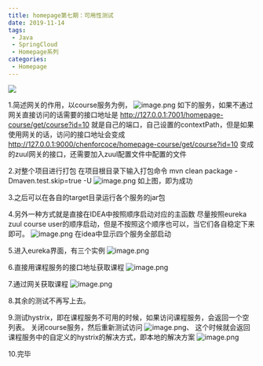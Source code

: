 ```yaml
---
title: homepage第七期：可用性测试
date: 2019-11-14
tags:
 - Java
 - SpringCloud
 - Homepage系列
categories:
 - Homepage
---
```


![](https://img.hacpai.com/bing/20180215.jpg?imageView2/1/w/960/h/540/interlace/1/q/100)

1.简述网关的作用，以course服务为例，
![image.png](https://img.hacpai.com/file/2019/11/image-1f82d684.png)
如下的服务，如果不通过网关直接访问的话需要的接口地址是
http://127.0.0.1:7001/homepage-course/get/course?id=10
就是自己的端口，自己设置的contextPath，但是如果使用网关的话，访问的接口地址会变成
http://127.0.0.1:9000/chenforcoce/homepage-course/get/course?id=10
变成的zuul网关的接口，还需要加入zuul配置文件中配置的文件

2.对整个项目进行打包
在项目根目录下输入打包命令 mvn clean package -Dmaven.test.skip=true -U
![image.png](https://img.hacpai.com/file/2019/11/image-078b77da.png)
如上图，即为成功

3.之后可以在各自的target目录运行各个服务的jar包

4.另外一种方式就是直接在IDEA中按照顺序启动对应的主函数
尽量按照eureka zuul course user的顺序启动，但是不按照这个顺序也可以，当它们各自稳定下来即可。
![image.png](https://img.hacpai.com/file/2019/11/image-7924d711.png)
在idea中显示四个服务全部启动

5.进入eureka界面，有三个实例
![image.png](https://img.hacpai.com/file/2019/11/image-299a8c9d.png)

6.直接用课程服务的接口地址获取课程
![image.png](https://img.hacpai.com/file/2019/11/image-1264f10c.png)

7.通过网关获取课程
![image.png](https://img.hacpai.com/file/2019/11/image-96efb945.png)

8.其余的测试不再写上去。

9.测试hystrix，即在课程服务不可用的时候，如果访问课程服务，会返回一个空列表。
关闭course服务，然后重新测试访问
![image.png](https://img.hacpai.com/file/2019/11/image-65856591.png)、
这个时候就会返回课程服务中的自定义的hystrix的解决方式，即本地的解决方案
![image.png](https://img.hacpai.com/file/2019/11/image-7c57b2d0.png)

10.完毕






